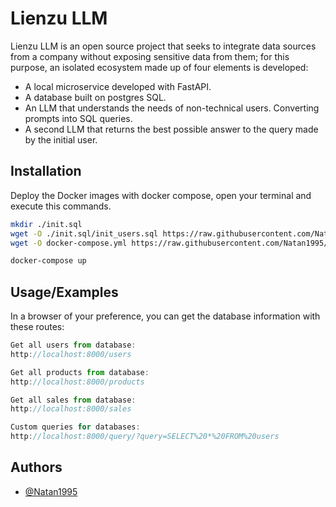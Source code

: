
# Lienzu LLM

Lienzu LLM is an open source project that seeks to integrate data sources from a company without exposing sensitive data from them; for this purpose, an isolated ecosystem made up of four elements is developed:

- A local microservice developed with FastAPI.
- A database built on postgres SQL.
- An LLM that understands the needs of non-technical users. Converting prompts into SQL queries.
- A second LLM that returns the best possible answer to the query made by the initial user.


## Installation

Deploy the Docker images with docker compose, open your terminal and execute this commands. 

```bash
mkdir ./init.sql
wget -O ./init.sql/init_users.sql https://raw.githubusercontent.com/Natan1995/llm_docker_service/refs/heads/main/init.sql/init_users.sql
wget -O docker-compose.yml https://raw.githubusercontent.com/Natan1995/llm_docker_service/refs/heads/main/docker-compose.yml

docker-compose up

```
    
## Usage/Examples

In a browser of your preference, you can get the database information with these routes:

```javascript
Get all users from database: 
http://localhost:8000/users

Get all products from database: 
http://localhost:8000/products

Get all sales from database: 
http://localhost:8000/sales

Custom queries for databases: 
http://localhost:8000/query/?query=SELECT%20*%20FROM%20users
```


## Authors

- [@Natan1995](https://github.com/Natan1995)

